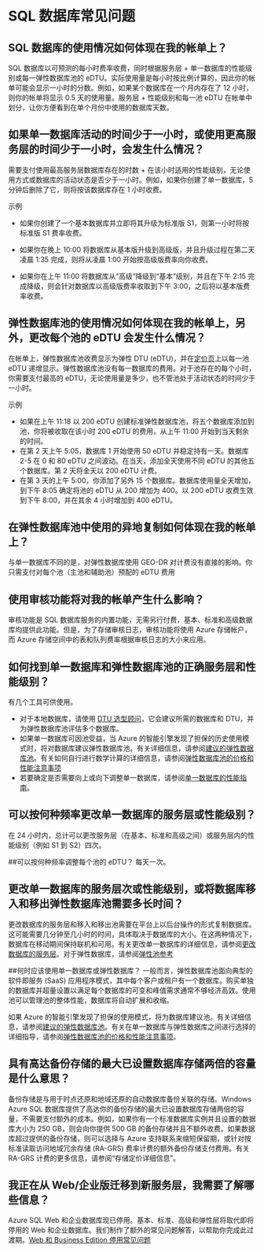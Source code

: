 <properties 
   pageTitle="Azure SQL 数据库常见问题" 
   description="客户就云数据库、Azure SQL 数据库、Microsoft 的关系数据库管理系统 (RDBMS) 和云中“数据库即服务”经常提出的问题的解答。" 
   services="sql-database" 
   documentationCenter="" 
   authors="jeffgoll" 
   manager="jeffreyg" 
   editor="monicar"/>

<tags
   ms.service="sql-database"
   ms.date="11/11/2015"
   wacn.date="12/22/2015"/>

# SQL 数据库常见问题

## SQL 数据库的使用情况如何体现在我的帐单上？ 
SQL 数据库以可预测的每小时费率收费，同时根据服务层 + 单一数据库的性能级别或每一弹性数据库池的 eDTU。实际使用量是每小时按比例计算的，因此你的帐单可能会显示一小时的分数。例如，如果某个数据库在一个月内存在了 12 小时，则你的帐单将显示 0.5 天的使用量。服务层 + 性能级别和每一池 eDTU 在帐单中划分，让你方便看到在单个月份中使用的数据库天数。

## 如果单一数据库活动的时间少于一小时，或使用更高服务层的时间少于一小时，会发生什么情况？
需要支付使用最高服务层数据库存在的时数 + 在该小时适用的性能级别，无论使用方式或数据库的活动状态是否少于一小时。例如，如果你创建了单一数据库，5 分钟后删除了它，则将按该数据库存在 1 小时收费。

示例
	
- 如果你创建了一个基本数据库并立即将其升级为标准版 S1，则第一小时将按标准版 S1 费率收费。

- 如果你在晚上 10:00 将数据库从基本版升级到高级版，并且升级过程在第二天凌晨 1:35 完成，则将从凌晨 1:00 开始按高级版费率向你收费。

- 如果你在上午 11:00 将数据库从“高级”降级到“基本”级别，并且在下午 2:15 完成降级，则会针对数据库以高级版费率收取到下午 3:00，之后将以基本版费率收费。

## 弹性数据库池的使用情况如何体现在我的帐单上，另外，更改每个池的 eDTU 会发生什么情况？
在帐单上，弹性数据库池收费显示为弹性 DTU (eDTU)，并在[定价页](/home/features/sql-database/#price)上以每一池 eDTU 递增显示。弹性数据库池没有每一数据库的费用。对于池存在的每个小时，你需要支付最高的 eDTU，无论使用量是多少，也不管池处于活动状态的时间少于一小时。

示例

- 如果在上午 11:18 以 200 eDTU 创建标准弹性数据库池，将五个数据库添加到池，你将被收取在该小时 200 eDTU 的费用，从上午 11:00 开始到当天剩余的时间。
- 在第 2 天上午 5:05，数据库 1 开始使用 50 eDTU 并稳定持有一天。数据库 2-5 在 0 和 80 eDTU 之间波动。在当天，添加全天使用不同 eDTU 的其他五个数据库。第 2 天将全天以 200 eDTU 计费。 
- 在第 3 天的上午 5:00，你添加了另外 15 个数据库。数据库使用量全天增加，到下午 8:05 确定将池的 eDTU 从 200 增加为 400。以 200 eDTU 收费生效到下午 8:00，并在其余 4 小时增加到 400 eDTU。 

## 在弹性数据库池中使用的异地复制如何体现在我的帐单上？
与单一数据库不同的是，对弹性数据库使用 GEO-DR 对计费没有直接的影响。你只需支付对每个池（主池和辅助池）预配的 eDTU 费用

## 使用审核功能将对我的帐单产生什么影响？ 
审核功能是 SQL 数据库服务的内置功能，无需另行付费，基本、标准和高级数据库均提供此功能。但是，为了存储审核日志，审核功能将使用 Azure 存储帐户，而 Azure 存储空间中的表和队列费率根据审核日志的大小来应用。

## 如何找到单一数据库和弹性数据库池的正确服务层和性能级别？ 
有几个工具可供使用。

- 对于本地数据库，请使用 [DTU 选型顾问](http://dtucalculator.chinacloudsites.cn/)，它会建议所需的数据库和 DTU，并为弹性数据库池评估多个数据库。
- 如果单一数据库可因池受益，当 Azure 的智能引擎发现了担保的历史使用模式时，将对数据库建议弹性数据库池。有关详细信息，请参阅[建议的弹性数据库池](/documentation/articles/sql-database-elastic-pool-portal#recommended-elastic-database-pools)。有关如何自行进行数学计算的详细信息，请参阅[弹性数据库池的价格和性能注意事项](sql-database-elastic-pool-guidance)
- 若要确定是否需要向上或向下调整单一数据库，请参阅[单一数据库的性能指南](/documentation/articles/sql-database-performance-guidance)。

## 可以按何种频率更改单一数据库的服务层或性能级别？ 
在 24 小时内，总计可以更改服务层（在基本、标准和高级之间）或服务层内的性能级别（例如 S1 到 S2）四次。

##可以按何种频率调整每个池的 eDTU？ 
每天一次。

## 更改单一数据库的服务层次或性能级别，或将数据库移入和移出弹性数据库池需要多长时间？ 
更改数据库的服务层和移入和移出池需要在平台上以后台操作的形式复制数据库。这可能需要几分钟至几小时的时间，具体取决于数据库的大小。在这两种情况下，数据库在移动期间保持联机和可用。有关更改单一数据库的详细信息，请参阅[更改数据库的服务层](/documentation/articles/sql-database-scale-up)。对于弹性数据库，请参阅[弹性池参考](/documentation/articles/sql-database-elastic-pool-reference#latency-of-elastic-pool-operations)

##何时应该使用单一数据库或弹性数据库？ 
一般而言，弹性数据库池面向典型的软件即服务 (SaaS) 应用程序模式，其中每个客户或租户有一个数据库。购买单独的数据库并超量设置以满足每个数据库的可变和峰值需求通常不够经济高效。使用池可以管理池的整体性能，数据库将自动扩展和收缩。

如果 Azure 的智能引擎发现了担保的使用模式，将为数据库建议池。有关详细信息，请参阅[建议的弹性数据库池](/documentation/articles/sql-database-elastic-pool-portal#recommended-elastic-database-pools)。有关在单一数据库与弹性数据库之间进行选择的详细指导，请参阅[弹性数据库池的价格和性能注意事项](sql-database-elastic-pool-guidance)。

## 具有高达备份存储的最大已设置数据库存储两倍的容量是什么意思？ 
备份存储是与用于时点还原和地域还原的自动数据库备份关联的存储。Windows Azure SQL 数据库提供了高达你的备份存储的最大已设置数据库存储两倍的容量，不需要支付额外的成本。例如，如果你有一个标准数据库实例并且设置的数据库大小为 250 GB，则会向你提供 500 GB 的备份存储并且不额外收费。如果数据库超过提供的备份存储，则可以选择与 Azure 支持联系来缩短保留期，或针对按标准读取访问地域冗余存储 (RA-GRS) 费率计费的额外备份存储支付费用。有关 RA-GRS 计费的更多信息，请参阅“存储定价详细信息”。

## 我正在从 Web/企业版迁移到新服务层，我需要了解哪些信息？
Azure SQL Web 和企业数据库现已停用。基本、标准、高级和弹性层将取代即将停用的 Web 和企业数据库。我们制作了额外的常见问题解答，以帮助你完成此过渡期。[Web 和 Business Edition 停用常见问题](/documentation/articles/sql-database-web-business-faq)

<!---HONumber=Mooncake_1207_2015-->